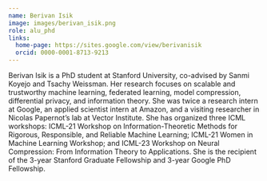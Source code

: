 ```yaml
---
name: Berivan Isik
image: images/berivan_isik.png
role: alu_phd
links:
  home-page: https://sites.google.com/view/berivanisik
  orcid: 0000-0001-8713-9213
---
```


Berivan Isik is a PhD student at Stanford University, co-advised by Sanmi Koyejo and Tsachy Weissman. Her research focuses on scalable and trustworthy machine learning, federated learning, model compression, differential privacy, and information theory. She was twice a research intern at Google, an applied scientist intern at Amazon, and a visiting researcher in Nicolas Papernot’s lab at Vector Institute. She has organized three ICML workshops: ICML-21 Workshop on Information-Theoretic Methods for Rigorous, Responsible, and Reliable Machine Learning; ICML-21 Women in Machine Learning Workshop; and ICML-23 Workshop on Neural Compression: From Information Theory to Applications. She is the recipient of the 3-year Stanford Graduate Fellowship and 3-year Google PhD Fellowship.
